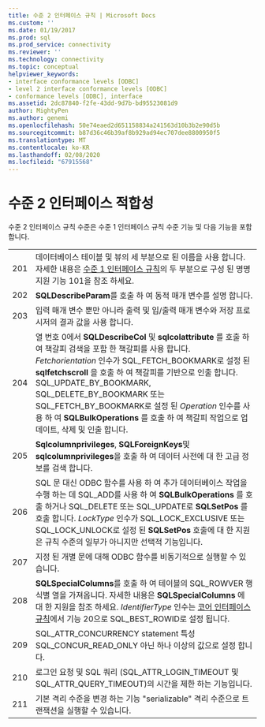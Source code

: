 ```yaml
---
title: 수준 2 인터페이스 규칙 | Microsoft Docs
ms.custom: ''
ms.date: 01/19/2017
ms.prod: sql
ms.prod_service: connectivity
ms.reviewer: ''
ms.technology: connectivity
ms.topic: conceptual
helpviewer_keywords:
- interface conformance levels [ODBC]
- level 2 interface conformance levels [ODBC]
- conformance levels [ODBC], interface
ms.assetid: 2dc87840-f2fe-43dd-9d7b-bd95523081d9
author: MightyPen
ms.author: genemi
ms.openlocfilehash: 50e74eaed2d651158834a241563d10b3b2e90d5b
ms.sourcegitcommit: b87d36c46b39af8b929ad94ec707dee8800950f5
ms.translationtype: MT
ms.contentlocale: ko-KR
ms.lasthandoff: 02/08/2020
ms.locfileid: "67915568"
---
```

# <a name="level-2-interface-conformance"></a>수준 2 인터페이스 적합성
수준 2 인터페이스 규칙 수준은 수준 1 인터페이스 규칙 수준 기능 및 다음 기능을 포함 합니다.  
  
|||  
|-|-|  
|201|데이터베이스 테이블 및 뷰의 세 부분으로 된 이름을 사용 합니다. 자세한 내용은 [수준 1 인터페이스 규칙](../../../odbc/reference/develop-app/level-1-interface-conformance.md)의 두 부분으로 구성 된 명명 지원 기능 101을 참조 하세요.|  
|202|**SQLDescribeParam**를 호출 하 여 동적 매개 변수를 설명 합니다.|  
|203|입력 매개 변수 뿐만 아니라 출력 및 입/출력 매개 변수와 저장 프로시저의 결과 값을 사용 합니다.|  
|204|열 번호 0에서 **SQLDescribeCol** 및 **sqlcolattribute** 를 호출 하 여 책갈피 검색을 포함 한 책갈피를 사용 합니다. *Fetchorientation* 인수가 SQL_FETCH_BOOKMARK로 설정 된 **sqlfetchscroll** 을 호출 하 여 책갈피를 기반으로 인출 합니다. SQL_UPDATE_BY_BOOKMARK, SQL_DELETE_BY_BOOKMARK 또는 SQL_FETCH_BY_BOOKMARK로 설정 된 *Operation* 인수를 사용 하 여 **SQLBulkOperations** 를 호출 하 여 책갈피 작업으로 업데이트, 삭제 및 인출 합니다.|  
|205|**Sqlcolumnprivileges**, **SQLForeignKeys**및 **sqlcolumnprivileges**을 호출 하 여 데이터 사전에 대 한 고급 정보를 검색 합니다.|  
|206|SQL 문 대신 ODBC 함수를 사용 하 여 추가 데이터베이스 작업을 수행 하는 데 SQL_ADD를 사용 하 여 **SQLBulkOperations** 를 호출 하거나 SQL_DELETE 또는 SQL_UPDATE로 **SQLSetPos** 를 호출 합니다. *LockType* 인수가 SQL_LOCK_EXCLUSIVE 또는 SQL_LOCK_UNLOCK로 설정 된 **SQLSetPos** 호출에 대 한 지원은 규칙 수준의 일부가 아니지만 선택적 기능입니다.|  
|207|지정 된 개별 문에 대해 ODBC 함수를 비동기적으로 실행할 수 있습니다.|  
|208|**SQLSpecialColumns**를 호출 하 여 테이블의 SQL_ROWVER 행 식별 열을 가져옵니다. 자세한 내용은 **SQLSpecialColumns** 에 대 한 지원을 참조 하세요. *IdentifierType* 인수는 [코어 인터페이스 규칙](../../../odbc/reference/develop-app/core-interface-conformance.md)에서 기능 20으로 SQL_BEST_ROWID로 설정 됩니다.|  
|209|SQL_ATTR_CONCURRENCY statement 특성 SQL_CONCUR_READ_ONLY 아닌 하나 이상의 값으로 설정 합니다.|  
|210|로그인 요청 및 SQL 쿼리 (SQL_ATTR_LOGIN_TIMEOUT 및 SQL_ATTR_QUERY_TIMEOUT)의 시간을 제한 하는 기능입니다.|  
|211|기본 격리 수준을 변경 하는 기능 "serializable" 격리 수준으로 트랜잭션을 실행할 수 있습니다.|
